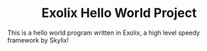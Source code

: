 <div align="center">
    <h1>Exolix Hello World Project</h1>
</div>

This is a hello world program written in Exolix, a high level speedy framework by Skylix!
